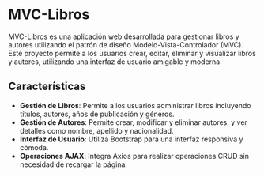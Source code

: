 # MVC-Libros

MVC-Libros es una aplicación web desarrollada para gestionar libros y autores utilizando el patrón de diseño Modelo-Vista-Controlador (MVC). Este proyecto permite a los usuarios crear, editar, eliminar y visualizar libros y autores, utilizando una interfaz de usuario amigable y moderna.

## Características

- **Gestión de Libros**: Permite a los usuarios administrar libros incluyendo títulos, autores, años de publicación y géneros.
- **Gestión de Autores**: Permite crear, modificar y eliminar autores, y ver detalles como nombre, apellido y nacionalidad.
- **Interfaz de Usuario**: Utiliza Bootstrap para una interfaz responsiva y cómoda.
- **Operaciones AJAX**: Integra Axios para realizar operaciones CRUD sin necesidad de recargar la página.



